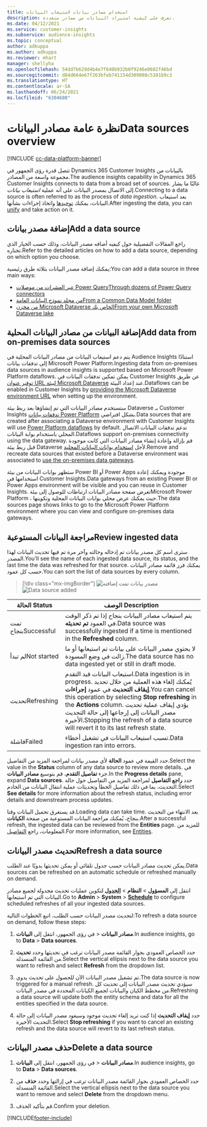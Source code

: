 ```yaml
---
title: استخدام مصادر بيانات لاستيعاب البيانات
description: تعرف على كيفية استيراد البيانات من مصادر متعددة.
ms.date: 04/12/2021
ms.service: customer-insights
ms.subservice: audience-insights
ms.topic: conceptual
author: adkuppa
ms.author: adkuppa
ms.reviewer: mhart
manager: shellyha
ms.openlocfilehash: 54dd7b629d4b4e7f640b932b0f9246e0602f46bd
ms.sourcegitcommit: d84d664e67f263bfeb741154d309088c5101b9c3
ms.translationtype: HT
ms.contentlocale: ar-SA
ms.lasthandoff: 06/24/2021
ms.locfileid: "6304680"
---
```

# <a name="data-sources-overview"></a><span data-ttu-id="ffef3-103">نظرة عامة مصادر البيانات</span><span class="sxs-lookup"><span data-stu-id="ffef3-103">Data sources overview</span></span>

[!INCLUDE [cc-data-platform-banner](../includes/cc-data-platform-banner.md)]

<span data-ttu-id="ffef3-104">تتصل قدرة رؤى الجمهور في Dynamics 365 Customer Insights بالبيانات من مجموعة واسعة من المصادر.</span><span class="sxs-lookup"><span data-stu-id="ffef3-104">The audience insights capability in Dynamics 365 Customer Insights connects to data from a broad set of sources.</span></span> <span data-ttu-id="ffef3-105">غالبًا ما يشار إلى الاتصال بمصدر البيانات على أنه عملية *استيعاب بيانات*.</span><span class="sxs-lookup"><span data-stu-id="ffef3-105">Connecting to a data source is often referred to as the process of *data ingestion*.</span></span> <span data-ttu-id="ffef3-106">بعد استيعاب البيانات، يمكنك [توحيدها](data-unification.md) واتخاذ إجراءات بشأنها.</span><span class="sxs-lookup"><span data-stu-id="ffef3-106">After ingesting the data, you can [unify](data-unification.md) and take action on it.</span></span>

## <a name="add-a-data-source"></a><span data-ttu-id="ffef3-107">إضافة مصدر بيانات</span><span class="sxs-lookup"><span data-stu-id="ffef3-107">Add a data source</span></span>

<span data-ttu-id="ffef3-108">راجع المقالات التفصيلية حول كيفيه أضافه مصدر البيانات، وذلك حسب الخيار الذي تختاره.</span><span class="sxs-lookup"><span data-stu-id="ffef3-108">Refer to the detailed articles on how to add a data source, depending on which option you choose.</span></span>

<span data-ttu-id="ffef3-109">يمكنك إضافة مصدر البيانات بثلاثة طرق رئيسية:</span><span class="sxs-lookup"><span data-stu-id="ffef3-109">You can add a data source in three main ways:</span></span>

- [<span data-ttu-id="ffef3-110">عبر العشرات من موصلات Power Query</span><span class="sxs-lookup"><span data-stu-id="ffef3-110">Through dozens of Power Query connectors</span></span>](connect-power-query.md)
- [<span data-ttu-id="ffef3-111">من مجلد نموذج البيانات العامة</span><span class="sxs-lookup"><span data-stu-id="ffef3-111">From a Common Data Model folder</span></span>](connect-common-data-model.md)
- [<span data-ttu-id="ffef3-112">من مخزن Microsoft Dataverse الخاص بك</span><span class="sxs-lookup"><span data-stu-id="ffef3-112">From your own Microsoft Dataverse lake</span></span>](connect-common-data-service-lake.md)

## <a name="add-data-from-on-premises-data-sources"></a><span data-ttu-id="ffef3-113">إضافة البيانات من مصادر البيانات المحلية</span><span class="sxs-lookup"><span data-stu-id="ffef3-113">Add data from on-premises data sources</span></span>

<span data-ttu-id="ffef3-114">يتم دعم استيعاب البيانات من مصادر البيانات المحلية في Audience Insights استنادًا إلى تدفقات بيانات Microsoft Power Platform.</span><span class="sxs-lookup"><span data-stu-id="ffef3-114">Ingesting data from on-premises data sources in audience insights is supported based on Microsoft Power Platform dataflows.</span></span> <span data-ttu-id="ffef3-115">يمكن تمكين تدفقات البيانات في Customer Insights عن طريق [توفير عنوان URL لبيئة Microsoft Dataverse](manage-environments.md#create-an-environment-in-an-existing-organization) عند إعداد البيئة.</span><span class="sxs-lookup"><span data-stu-id="ffef3-115">Dataflows can be enabled in Customer Insights by [providing the Microsoft Dataverse environment URL](manage-environments.md#create-an-environment-in-an-existing-organization) when setting up the environment.</span></span>

<span data-ttu-id="ffef3-116">ستستخدم مصادر البيانات التي تم إنشاؤها بعد ربط بيئة Dataverse بـ Customer Insights [تدفقات بيانات Power Platform](/power-query/dataflows/overview-dataflows-across-power-platform-dynamics-365) بشكل افتراضي.</span><span class="sxs-lookup"><span data-stu-id="ffef3-116">Data sources that are created after associating a Dataverse environment with Customer Insights will use [Power Platform dataflows](/power-query/dataflows/overview-dataflows-across-power-platform-dynamics-365) by default.</span></span> <span data-ttu-id="ffef3-117">تدعم تدفقات البيانات الاتصال المحلي باستخدام بوابة البيانات.</span><span class="sxs-lookup"><span data-stu-id="ffef3-117">Dataflows support on-premises connectivity using the data gateway.</span></span> <span data-ttu-id="ffef3-118">قم بإزالة وإعادة إنشاء مصادر البيانات التي كانت موجودة قبل ربط بيئة Dataverse لأجل [استخدام بوابات البيانات المحلية](/data-integration/gateway/service-gateway-app.md).</span><span class="sxs-lookup"><span data-stu-id="ffef3-118">Remove and recreate data sources that existed before a Dataverse environment was associated to [use the on-premises data gateways](/data-integration/gateway/service-gateway-app.md).</span></span>

<span data-ttu-id="ffef3-119">ستظهر بوابات البيانات من بيئة Power BI أو Power Apps موجودة ويمكنك إعادة استخدامها في Customer Insights.</span><span class="sxs-lookup"><span data-stu-id="ffef3-119">Data gateways from an existing Power BI or Power Apps environment will be visible and you can reuse in Customer Insights.</span></span> <span data-ttu-id="ffef3-120">تعرض صفحة مصادر البيانات ارتباطات للوصول إلى بيئةMicrosoft Power Platform ، حيث يمكنك عرض محلي بوابات البيانات المحلية وتكوينها.</span><span class="sxs-lookup"><span data-stu-id="ffef3-120">The data sources page shows links to go to the Microsoft Power Platform environment where you can view and configure on-premises data gateways.</span></span>

## <a name="review-ingested-data"></a><span data-ttu-id="ffef3-121">مراجعة البيانات المستوعبة</span><span class="sxs-lookup"><span data-stu-id="ffef3-121">Review ingested data</span></span>

<span data-ttu-id="ffef3-122">سترى اسم كل مصدر بيانات تم إدخاله وحالته وآخر مرة تم فيها تحديث البيانات لهذا المصدر.</span><span class="sxs-lookup"><span data-stu-id="ffef3-122">You'll see the name of each ingested data source, its status, and the last time the data was refreshed for that source.</span></span> <span data-ttu-id="ffef3-123">يمكنك فرز قائمة مصادر البيانات حسب كل عمود.</span><span class="sxs-lookup"><span data-stu-id="ffef3-123">You can sort the list of data sources by every column.</span></span>

> [!div class="mx-imgBorder"]
> <span data-ttu-id="ffef3-124">![مصدر بيانات تمت إضافته](media/configure-data-datasource-added.png "مصدر بيانات تمت إضافته")</span><span class="sxs-lookup"><span data-stu-id="ffef3-124">![Data source added](media/configure-data-datasource-added.png "Data source added")</span></span>

|<span data-ttu-id="ffef3-125">الحالة </span><span class="sxs-lookup"><span data-stu-id="ffef3-125">Status</span></span>  |<span data-ttu-id="ffef3-126">الوصف </span><span class="sxs-lookup"><span data-stu-id="ffef3-126">Description</span></span>  |
|---------|---------|
|<span data-ttu-id="ffef3-127">تمت بنجاح</span><span class="sxs-lookup"><span data-stu-id="ffef3-127">Successful</span></span>   |<span data-ttu-id="ffef3-128">يتم استيعاب مصادر البيانات بنجاح إذا تم ذكر الوقت في العمود **تم تحديثه**.</span><span class="sxs-lookup"><span data-stu-id="ffef3-128">Data source was successfully ingested if a time is mentioned in the **Refreshed** column.</span></span>
|<span data-ttu-id="ffef3-129">لم تبدأ</span><span class="sxs-lookup"><span data-stu-id="ffef3-129">Not started</span></span>   |<span data-ttu-id="ffef3-130">لا يحتوي مصدر البيانات على بيانات تم استيعابها أو ما زالت في وضع المسودة.</span><span class="sxs-lookup"><span data-stu-id="ffef3-130">The data source has no data ingested yet or still in draft mode.</span></span>         |
|<span data-ttu-id="ffef3-131">تحديث</span><span class="sxs-lookup"><span data-stu-id="ffef3-131">Refreshing</span></span>    |<span data-ttu-id="ffef3-132">استيعاب البيانات قيد التقدم.</span><span class="sxs-lookup"><span data-stu-id="ffef3-132">Data ingestion is in progress.</span></span> <span data-ttu-id="ffef3-133">يُمكنك إلغاء هذه العملية من خلال تحديد **إيقاف التحديث** في عمود **إجراءات**.</span><span class="sxs-lookup"><span data-stu-id="ffef3-133">You can cancel this operation by selecting **Stop refreshing** in the **Actions** column.</span></span> <span data-ttu-id="ffef3-134">يؤدي إيقاف عملية تحديث مصدر البيانات إلى إرجاعها إلى حالة التحديث الأخيرة.</span><span class="sxs-lookup"><span data-stu-id="ffef3-134">Stopping the refresh of a data source will revert it to its last refresh state.</span></span>       |
|<span data-ttu-id="ffef3-135">‏‏فاشلة</span><span class="sxs-lookup"><span data-stu-id="ffef3-135">Failed</span></span>     |<span data-ttu-id="ffef3-136">تسبب استيعاب البيانات في تشغيل أخطاء.</span><span class="sxs-lookup"><span data-stu-id="ffef3-136">Data ingestion ran into errors.</span></span>         |

<span data-ttu-id="ffef3-137">حدد القيمة في عمود **الحالة** لأي مصدر بيانات لمراجعة المزيد من التفاصيل.</span><span class="sxs-lookup"><span data-stu-id="ffef3-137">Select the value in the **Status** column of any data source to review more details.</span></span> <span data-ttu-id="ffef3-138">في جزء **تفاصيل التقدم**، قم بتوسيع **مصادر البيانات**.</span><span class="sxs-lookup"><span data-stu-id="ffef3-138">In the **Progress details** pane, expand **Data sources**.</span></span> <span data-ttu-id="ffef3-139">حدد **راجع التفاصيل** لمراجعة المزيد من التفاصيل حول حالة التحديث، بما في ذلك تفاصيل الخطأ وتحديثات عملية انتقال البيانات من الخادم‬‬.</span><span class="sxs-lookup"><span data-stu-id="ffef3-139">Select **See details** for more information about the refresh status, including error details and downstream process updates.</span></span>

<span data-ttu-id="ffef3-140">قد يستغرق تحميل البيانات وقتا.</span><span class="sxs-lookup"><span data-stu-id="ffef3-140">Loading data can take time.</span></span> <span data-ttu-id="ffef3-141">بعد الانتهاء من التحديث بنجاح، يُمكنك مراجعة البيانات المستوعبة من صفحة **الكيانات**.</span><span class="sxs-lookup"><span data-stu-id="ffef3-141">After a successful refresh, the ingested data can be reviewed from the **Entities** page.</span></span> <span data-ttu-id="ffef3-142">للمزيد من المعلومات، راجع [التفاصيل](entities.md).</span><span class="sxs-lookup"><span data-stu-id="ffef3-142">For more information, see [Entities](entities.md).</span></span>

## <a name="refresh-a-data-source"></a><span data-ttu-id="ffef3-143">تحديث مصدر البيانات</span><span class="sxs-lookup"><span data-stu-id="ffef3-143">Refresh a data source</span></span>

<span data-ttu-id="ffef3-144">يمكن تحديث مصادر البيانات حسب جدول تلقائي أو يمكن تحديثها يدويًا عند الطلب.</span><span class="sxs-lookup"><span data-stu-id="ffef3-144">Data sources can be refreshed on an automatic schedule or refreshed manually on demand.</span></span> 

<span data-ttu-id="ffef3-145">انتقل إلى **المسؤول** > **النظام** > [**الجدول**](system.md#schedule-tab) لتكوين عمليات تحديث مجدولة لجميع مصادر البيانات التي تم استيعابها.</span><span class="sxs-lookup"><span data-stu-id="ffef3-145">Go to **Admin** > **System** > [**Schedule**](system.md#schedule-tab) to configure scheduled refreshes of all your ingested data sources.</span></span>

<span data-ttu-id="ffef3-146">لتحديث مصدر البيانات حسب الطلب، اتبع الخطوات التالية:</span><span class="sxs-lookup"><span data-stu-id="ffef3-146">To refresh a data source on demand, follow these steps:</span></span>

1. <span data-ttu-id="ffef3-147">في رؤى الجمهور، انتقل إلى **البيانات‏‎** > **مصادر البيانات**.</span><span class="sxs-lookup"><span data-stu-id="ffef3-147">In audience insights, go to **Data** > **Data sources**.</span></span>

2. <span data-ttu-id="ffef3-148">حدد الخصاص العمودي بجوار القائمة مصدر البيانات ترغب في تحديثها وحدد **تحديث** من القائمة المنسدلة.</span><span class="sxs-lookup"><span data-stu-id="ffef3-148">Select the vertical ellipsis next to the data source you want to refresh and select **Refresh** from the dropdown list.</span></span>

3. <span data-ttu-id="ffef3-149">تم تشغيل مصدر البيانات الآن للحصول على تحديث يدوي.</span><span class="sxs-lookup"><span data-stu-id="ffef3-149">The data source is now triggered for a manual refresh.</span></span> <span data-ttu-id="ffef3-150">سيؤدي تحديث مصدر البيانات إلى تحديث كل من مخطط الكيان والبيانات لجميع الكيانات المحددة في مصدر البيانات.</span><span class="sxs-lookup"><span data-stu-id="ffef3-150">Refreshing a data source will update both the entity schema and data for all the entities specified in the data source.</span></span>

4. <span data-ttu-id="ffef3-151">حدد **إيقاف التحديث** إذا كنت تريد إلغاء تحديث موجود وسيعود مصدر البيانات إلى حالة التحديث الأخيرة.</span><span class="sxs-lookup"><span data-stu-id="ffef3-151">Select **Stop refreshing** if you want to cancel an existing refresh and the data source will revert to its last refresh status.</span></span>

## <a name="delete-a-data-source"></a><span data-ttu-id="ffef3-152">حذف مصدر البيانات</span><span class="sxs-lookup"><span data-stu-id="ffef3-152">Delete a data source</span></span>

1. <span data-ttu-id="ffef3-153">في رؤى الجمهور، انتقل إلى **البيانات‏‎** > **مصادر البيانات**.</span><span class="sxs-lookup"><span data-stu-id="ffef3-153">In audience insights, go to **Data** > **Data sources**.</span></span>

2. <span data-ttu-id="ffef3-154">حدد الخصاص العمودي بجوار القائمة مصدر البيانات ترغب في إزالتها وحدد **حذف** من القائمة المنسدلة.</span><span class="sxs-lookup"><span data-stu-id="ffef3-154">Select the vertical ellipsis next to the data source you want to remove and select **Delete** from the dropdown menu.</span></span>

3. <span data-ttu-id="ffef3-155">قم بتأكيد الحذف.</span><span class="sxs-lookup"><span data-stu-id="ffef3-155">Confirm your deletion.</span></span>


[!INCLUDE[footer-include](../includes/footer-banner.md)]
